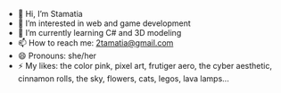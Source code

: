 - 👋 Hi, I’m Stamatia
- 👀 I’m interested in web and game development
- 🌱 I’m currently learning C# and 3D modeling
- 📫 How to reach me: 2tamatia@gmail.com
- 😄 Pronouns: she/her
- ⚡ My likes: the color pink, pixel art, frutiger aero, the cyber aesthetic, cinnamon rolls, the sky, flowers, cats, legos, lava lamps...
  

<!---
stam4tia/stam4tia is a ✨ special ✨ repository because its `README.md` (this file) appears on your GitHub profile.
You can click the Preview link to take a look at your changes.
--->
